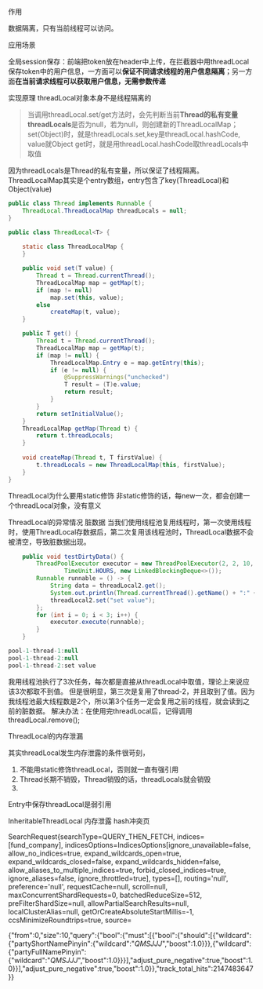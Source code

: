 

作用

数据隔离，只有当前线程可以访问。

应用场景

全局session保存：前端把token放在header中上传，在拦截器中用threadLocal保存token中的用户信息，一方面可以**保证不同请求线程的用户信息隔离**；另一方面**在当前请求线程可以获取用户信息，无需参数传递**

实现原理
threadLocal对象本身不是线程隔离的

> 当调用threadLocal.set/get方法时，会先判断当前**Thread的私有变量threadLocals**是否为null，若为null，则创建新的ThreadLocalMap；
> set(Object)时，就是threadLocals.set,key是threadLocal.hashCode, value就Object
> get时，就是用threadLocal.hashCode取threadLocals中取值

因为threadLocals是Thread的私有变量，所以保证了线程隔离。ThreadLocalMap其实是个entry数组，entry包含了key(ThreadLocal)和Object(value)

```java
public class Thread implements Runnable {
    ThreadLocal.ThreadLocalMap threadLocals = null;
}

public class ThreadLocal<T> {
    
    static class ThreadLocalMap {
    }

    public void set(T value) {
        Thread t = Thread.currentThread();
        ThreadLocalMap map = getMap(t);
        if (map != null)
            map.set(this, value);
        else
            createMap(t, value);
    }

    public T get() {
        Thread t = Thread.currentThread();
        ThreadLocalMap map = getMap(t);
        if (map != null) {
            ThreadLocalMap.Entry e = map.getEntry(this);
            if (e != null) {
                @SuppressWarnings("unchecked")
                T result = (T)e.value;
                return result;
            }
        }
        return setInitialValue();
    }
    ThreadLocalMap getMap(Thread t) {
        return t.threadLocals;
    }
    
    void createMap(Thread t, T firstValue) {
        t.threadLocals = new ThreadLocalMap(this, firstValue);
    }
}

```

ThreadLocal为什么要用static修饰
非static修饰的话，每new一次，都会创建一个threadLocal对象，没有意义

ThreadLocal的异常情况
脏数据
当我们使用线程池复用线程时，第一次使用线程时，使用ThreadLocal存数据后，第二次复用该线程池时，ThreadLocal数据不会被清空，导致脏数据出现。

```java
    public void testDirtyData() {
        ThreadPoolExecutor executor = new ThreadPoolExecutor(2, 2, 10,
                TimeUnit.HOURS, new LinkedBlockingDeque<>());
        Runnable runnable = () -> {
            String data = threadLocal2.get();
            System.out.println(Thread.currentThread().getName() + ":" + data);
            threadLocal2.set("set value");
        };
        for (int i = 0; i < 3; i++) {
            executor.execute(runnable);
        }
    }
```
```java
pool-1-thread-1:null
pool-1-thread-2:null
pool-1-thread-2:set value
```
我用线程池执行了3次任务，每次都是直接从threadLocal中取值，理论上来说应该3次都取不到值。
但是很明显，第三次是复用了thread-2，并且取到了值。因为我线程池最大线程数是2个，所以第3个任务一定会复用之前的线程，就会读到之前的脏数据。
解决办法：在使用完threadLocal后，记得调用threadLocal.remove();

ThreadLocal的内存泄漏

其实threadLocal发生内存泄露的条件很苛刻，

1. 不能用static修饰threadLocal，否则就一直有强引用
2. Thread长期不销毁，Thread销毁的话，threadLocals就会销毁
3. 

Entry中保存threadLocal是弱引用

InheritableThreadLocal
内存泄露
hash冲突页



SearchRequest{searchType=QUERY_THEN_FETCH, indices=[fund_company], indicesOptions=IndicesOptions[ignore_unavailable=false, allow_no_indices=true, expand_wildcards_open=true, expand_wildcards_closed=false, expand_wildcards_hidden=false, allow_aliases_to_multiple_indices=true, forbid_closed_indices=true, ignore_aliases=false, ignore_throttled=true], types=[], routing='null', preference='null', requestCache=null, scroll=null, maxConcurrentShardRequests=0, batchedReduceSize=512, preFilterShardSize=null, allowPartialSearchResults=null, localClusterAlias=null, getOrCreateAbsoluteStartMillis=-1, ccsMinimizeRoundtrips=true, source=



{"from":0,"size":10,"query":{"bool":{"must":[{"bool":{"should":[{"wildcard":{"partyShortNamePinyin":{"wildcard":"*QMSJJJ*","boost":1.0}}},{"wildcard":{"partyFullNamePinyin":{"wildcard":"*QMSJJJ*","boost":1.0}}}],"adjust_pure_negative":true,"boost":1.0}}],"adjust_pure_negative":true,"boost":1.0}},"track_total_hits":2147483647}}